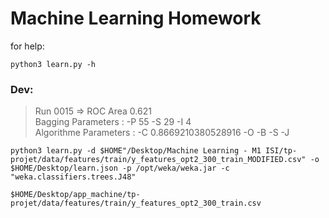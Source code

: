 # Machine Learning Homework

for help:

    python3 learn.py -h


### Dev:
> Run 0015 => ROC Area 0.621 <br>
> Bagging Parameters :  -P 55 -S 29 -I 4  <br>
> Algorithme Parameters :  -C 0.8669210380528916 -O -B -S -J  <br>

    python3 learn.py -d $HOME"/Desktop/Machine Learning - M1 ISI/tp-projet/data/features/train/y_features_opt2_300_train_MODIFIED.csv" -o $HOME/Desktop/learn.json -p /opt/weka/weka.jar -c "weka.classifiers.trees.J48"

    $HOME/Desktop/app_machine/tp-projet/data/features/train/y_features_opt2_300_train.csv